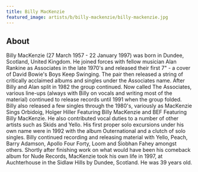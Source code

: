 ```yaml
---
title: Billy MacKenzie
featured_image: artists/b/billy-mackenzie/billy-mackenzie.jpg
---
```

## About

Billy MacKenzie (27 March 1957 - 22 January 1997) was born in Dundee, Scotland, United Kingdom. He joined forces with fellow musician Alan Rankine as Associates in the late 1970's and released their first 7" - a cover of David Bowie's Boys Keep Swinging. The pair then released a string of critically acclaimed albums and singles under the Associates name. After Billy and Alan split in 1982 the group continued. Now called The Associates, various line-ups (always with Billy on vocals and writing most of the material) continued to release records until 1991 when the group folded. Billy also released a few singles through the 1980's, variously as MacKenzie Sings Orbidoig, Holger Hiller Featuring Billy MacKenzie and BEF Featuring Billy MacKenzie. He also contributed vocal duties to a number of other artists such as Skids and Yello. His first proper solo excursions under his own name were in 1992 with the album Outernational and a clutch of solo singles. Billy continued recording and releasing material with Yello, Peach, Barry Adamson, Apollo Four Forty, Loom and Siobhan Fahey amongst others. Shortly after finishing work on what would have been his comeback album for Nude Records, MacKenzie took his own life in 1997, at Auchterhouse in the Sidlaw Hills by Dundee, Scotland. He was 39 years old.


